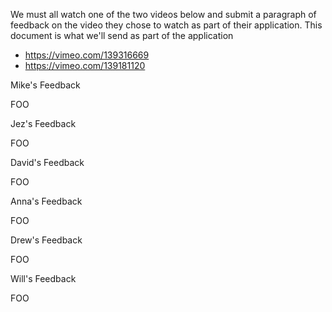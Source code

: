 We must all watch one of the two videos below and submit a paragraph of feedback on the video they chose to watch as part of their application. This document is what we'll send as part of the application

* https://vimeo.com/139316669
* https://vimeo.com/139181120

Mike's Feedback

FOO

Jez's Feedback

FOO

David's Feedback

FOO

Anna's Feedback

FOO

Drew's Feedback

FOO

Will's Feedback

FOO
